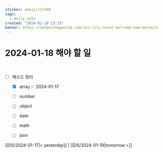 ```yaml
---
sticker: emoji//1f440
tags:
  - daily_note
created: "2024-01-18 23:35"
banner: https://outpostmagazine.com/sin-city-seoul-welcome-new-korea/seoul-skyline-photo/
---
```

# 2024-01-18 해야 할 일

​

- [ ] 메소드 정리
	- [x] array ✅ 2024-01-17
	- [ ] number
	- [ ] object
	- [ ] date 
	- [ ] math
	- [ ] json


[[DS/2024-01-17|< yesterday]] | [[DS/2024-01-19|tomorrow >]]